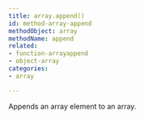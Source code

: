 ```yaml
---
title: array.append()
id: method-array-append
methodObject: array
methodName: append
related:
- function-arrayappend
- object-array
categories:
- array

---
```


Appends an array element to an array.
